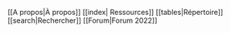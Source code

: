 [[A propos|À propos]] [[index| Ressources]] [[tables|Répertoire]] [[search|Rechercher]] [[Forum|Forum 2022]]
